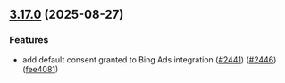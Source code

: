 ## [3.17.0](https://github.com/rudderlabs/rudder-sdk-js/compare/@rudderstack/analytics-js-integrations@3.16.1...@rudderstack/analytics-js-integrations@3.17.0) (2025-08-27)


### Features

* add default consent granted to Bing Ads integration ([#2441](https://github.com/rudderlabs/rudder-sdk-js/issues/2441)) ([#2446](https://github.com/rudderlabs/rudder-sdk-js/issues/2446)) ([fee4081](https://github.com/rudderlabs/rudder-sdk-js/commit/fee4081d057c84cd17e8d0b976236bd8b1ce5725))

